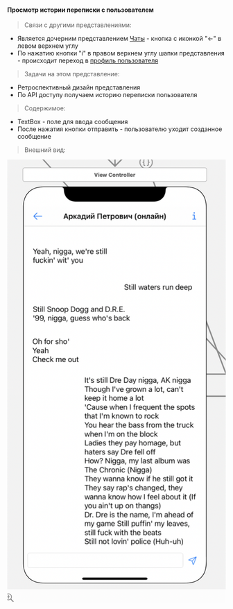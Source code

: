 #### Просмотр истории переписки с пользователем

> Связи с другими представлениями:
* Является дочерним представлением [Чаты](/main.md) - кнопка с иконкой "<-" в левом верхнем углу
* По нажатию кнопки "i" в правом верхнем углу шапки представления - происходит переход в [профиль пользователя](../profile/main.md)

> Задачи на этом представление:
* Ретроспективный дизайн представления
* По API доступу получаем историю переписки пользователя

> Содержимое:
* TextBox - поле для ввода сообщения
* После нажатия кнопки отправить - пользователю уходит созданное сообщение

> Внешний вид:  

![Представление поиска пользователя](../../imgs/chats_view.png)
